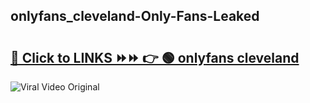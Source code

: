 
 ## onlyfans_cleveland-Only-Fans-Leaked

# <h2><a href="https://clipsfans.com/onlyfans_cleveland&ref=git">🔗 Click to LINKS ⏩⏩ 👉 🟢 onlyfans cleveland </a></h2>

<a href="https://clipsfans.com/onlyfans_cleveland&ref=git" rel="nofollow" data-target="animated-image.originalLink"><img src="https://i.ibb.co.com/xMMVF88/686577567.gif" alt="Viral Video Original" style="max-width: 100%; display: inline-block;" data-target="animated-image.originalImage"></a>
